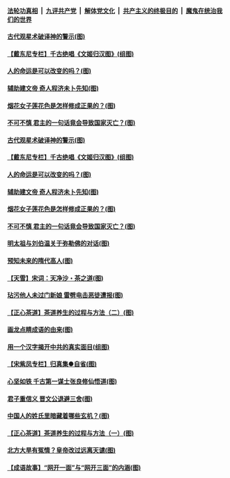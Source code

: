 

####  [法轮功真相](../../../../basic/blob/master/README.md?t=06202131) &nbsp;|&nbsp; [九评共产党](../../../../9ping.md/blob/master/README.md?t=06202131) &nbsp;|&nbsp; [解体党文化](../../../../jtdwh.md/blob/master/README.md?t=06202131)  &nbsp;|&nbsp; [共产主义的终极目的](../../../../gczydzjmd.md/blob/master/README.md?t=06202131) &nbsp;|&nbsp; [魔鬼在统治我们的世界](../../../../mgztzwmdsj.md/blob/master/README.md?t=06202131) 

#### [古代观星术破译神的警示(图)](../pages/p7/936938.md?t=06202131) 

#### [【戴东尼专栏】千古绝唱《文姬归汉图》(组图)](../pages/p7/933598.md?t=06202131) 

#### [人的命运是可以改变的吗？(图)](../pages/p7/936633.md?t=06202131) 

#### [辅助建文帝 奇人程济未卜先知(图)](../pages/p7/936751.md?t=06202131) 

#### [烟花女子莲花色是怎样修成正果的？(图)](../pages/p7/936627.md?t=06202131) 

#### [不可不慎 君主的一句话竟会导致国家灭亡？(图)](../pages/p7/936921.md?t=06202131) 

#### [古代观星术破译神的警示(图)](../pages/p7/936938.md?t=06202131) 

#### [【戴东尼专栏】千古绝唱《文姬归汉图》(组图)](../pages/p7/933598.md?t=06202131) 

#### [人的命运是可以改变的吗？(图)](../pages/p7/936633.md?t=06202131) 

#### [辅助建文帝 奇人程济未卜先知(图)](../pages/p7/936751.md?t=06202131) 

#### [烟花女子莲花色是怎样修成正果的？(图)](../pages/p7/936627.md?t=06202131) 

#### [不可不慎 君主的一句话竟会导致国家灭亡？(图)](../pages/p7/936921.md?t=06202131) 

#### [明太祖与刘伯温关于弥勒佛的对话(图)](../pages/p7/936918.md?t=06202131) 

#### [预知未来的隋代高人(图)](../pages/p7/936519.md?t=06202131) 

#### [【天雪】宋词：天净沙・茶之道(图)](../pages/p7/936606.md?t=06202131) 

#### [玷污他人未过门新娘 雷劈电击恶徒遭报(图)](../pages/p7/936730.md?t=06202131) 

#### [【正心茶道】茶道养生的过程与方法（二）(图)](../pages/p7/936188.md?t=06202131) 

#### [画龙点睛成语的由来(图)](../pages/p7/936521.md?t=06202131) 

#### [用一个汉字揭开中共的真实面目(组图)](../pages/p7/936605.md?t=06202131) 

#### [【宋紫凤专栏】归真集●自省(图)](../pages/p7/936715.md?t=06202131) 

#### [心坚如铁 千古第一谋士张良修仙悟道(图)](../pages/p7/936518.md?t=06202131) 

#### [君子重信义 晋文公退避三舍(图)](../pages/p7/936517.md?t=06202131) 

#### [中国人的姓氏里暗藏着哪些玄机？(图)](../pages/p7/936608.md?t=06202131) 

#### [【正心茶道】茶道养生的过程与方法（一）(图)](../pages/p7/936187.md?t=06202131) 

#### [北方大旱有冤情？皇帝改过远离天谴(图)](../pages/p7/936431.md?t=06202131) 

#### [【成语故事】“网开一面”与“网开三面”的内涵(图)](../pages/p7/936380.md?t=06202131) 

